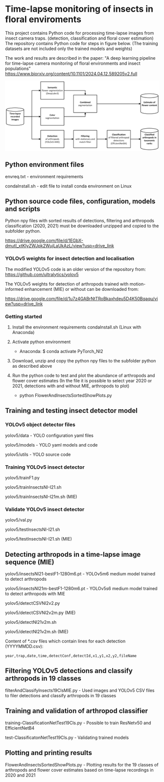 # Time-lapse monitoring of insects in floral enviroments #
This project contains Python code for processing time-lapse images from insect camera traps. (detection, classification and floral cover estimation)
The repository contains Python code for steps in figure below. (The training datasets are not included only the trained models and weights)

The work and results are described in the paper: "A deep learning pipeline for time-lapse camera monitoring of floral environments and insect populations"
https://www.biorxiv.org/content/10.1101/2024.04.12.589205v2.full

![Alt text](ProcessPipeline.png)

## Python environment files ##
envreq.txt - environment requirements

condaInstall.sh - edit file to install conda environment on Linux

## Python source code files, configuration, models and scripts ##

Python npy files with sorted results of detections, filtering and arthropods classification (2020, 2021) must be downloaded unzipped and copied to the subfolder python.

https://drive.google.com/file/d/1EGbX-dmutI_xtKIyZWJpk2WujLaUkAzL/view?usp=drive_link

### YOLOv5 weights for insect detection and localisation

The modified YOLOv5 code is an older version of the repository from: https://github.com/ultralytics/yolov5

The YOLOv5 weights for detection of arthropods trained with motion-informed enhancement (MIE) or without can be downloaded from:

https://drive.google.com/file/d/1u7z4GABrNtTRoBkaxhdeu5D4K50Bqaqu/view?usp=drive_link
 
### Getting started ###

1. Install the environment requirements condaInstall.sh (Linux with Anaconda)

2. Activate python environment

   - Anaconda: $ conda activate PyTorch_NI2
  
3. Download, unzip and copy the python npy files to the subfolder python as described above

3. Run the python code to test and plot the abundance of arthropods and flower cover estimates
   (In the file it is possible to select year 2020 or 2021, detections with and without MIE, arthropods to plot)

   - python FlowerAndInsectsSortedShowPlots.py

## Training and testing insect detector model ##

### YOLOv5 object detector files ###
yolov5/data - YOLO configuration yaml files

yolov5/models - YOLO yaml models and code

yolov5/utils - YOLO source code

### Training YOLOv5 insect detector ###
yolov5/trainF1.py

yolov5/trainInsectsNI-I21.sh

yolov5/trainInsectsNI-I21m.sh (MIE)

### Validate YOLOv5 insect detector ###
yolov5/val.py

yolov5/testInsectsNI-I21.sh

yolov5/testInsectsNI-I21.sh (MIE)

## Detecting arthropods in a time-lapse image sequence (MIE) ##

yolov5/insectsNI21-bestF1-1280m6.pt - YOLOv5m6 medium model trained to detect arthropods

yolov5/insectsNI21m-bestF1-1280m6.pt - YOLOv5s6 medium model trained to detect arthropods with MIE

yolov5/detectCSVNI2v2.py

yolov5/detectCSVNI2v2m.py (MIE)

yolov5/detectNI21v2m.sh

yolov5/detectNI21v2m.sh (MIE) 

Content of *.csv files which contain lines for each detection (YYYYMMDD.csv):

	year,trap,date,time,detectConf,detectId,x1,y1,x2,y2,fileName

## Filtering YOLOv5 detections and classify arthropods in 19 classes ##

filterAndClassifyInsects19ClsMIE.py - Used images and YOLOv5 CSV files to filer detections and classify arthropods in 19 classes

## Training and validation of arthropod classifier ##

training-ClassificationNetTest19Cls.py - Possible to train ResNetv50 and EfficientNetB4

test-ClassificatonNetTest19Cls.py - Validating trained models


## Plotting and printing results ##

FlowerAndInsectsSortedShowPlots.py - Plotting results for the 19 classes of arthropods and flower cover estimates based on time-lapse recordings in 2020 and 2021

